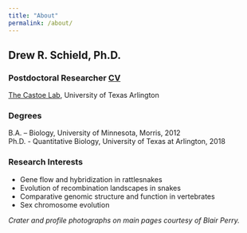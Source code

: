 ```yaml
---
title: "About"
permalink: /about/
---
```

## Drew R. Schield, Ph.D.
### Postdoctoral Researcher [CV](https://drewschield.github.io/CV/Schield_CV_07.19.19.pdf)
[The Castoe Lab](http://www.snakegenomics.org/CastoeLab/Castoe_Lab_Home.html), University of Texas Arlington

### Degrees
B.A. – Biology, University of Minnesota, Morris, 2012  
Ph.D. - Quantitative Biology, University of Texas at Arlington, 2018

### Research Interests
- Gene flow and hybridization in rattlesnakes
- Evolution of recombination landscapes in snakes
- Comparative genomic structure and function in vertebrates
- Sex chromosome evolution


*Crater and profile photographs on main pages courtesy of Blair Perry.*
